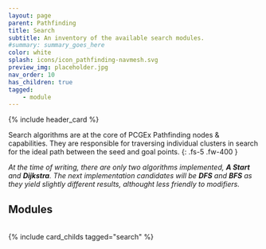 ```yaml
---
layout: page
parent: Pathfinding
title: Search
subtitle: An inventory of the available search modules.
#summary: summary_goes_here
color: white
splash: icons/icon_pathfinding-navmesh.svg
preview_img: placeholder.jpg
nav_order: 10
has_children: true
tagged: 
    - module
---
```


{% include header_card %}

Search algorithms are at the core of PCGEx Pathfinding nodes & capabilities. They are responsible for traversing individual clusters in search for the ideal path between the seed and goal points.
{: .fs-5 .fw-400 }

*At the time of writing, there are only two algorithms implemented, **A Start** and **Dijkstra**. The next implementation candidates will be **DFS** and **BFS** as they yield slightly different results, althought less friendly to modifiers.*

## Modules
<br>
{% include card_childs tagged="search" %}